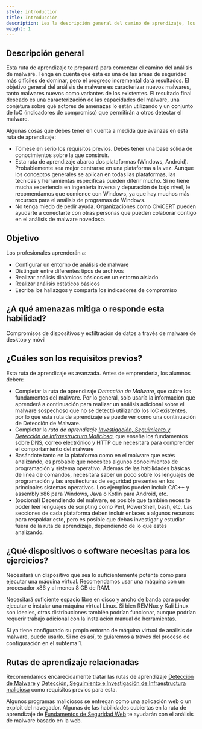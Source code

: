 ```yaml
---
style: introduction
title: Introducción
description: Lea la descripción general del camino de aprendizaje, los objetivos, las amenazas asociadas y los requisitos previos.
weight: 1
---
```


## Descripción general

Esta ruta de aprendizaje te preparará para comenzar el camino del análisis de malware. Tenga en cuenta que esta es una de las áreas de seguridad más difíciles de dominar, pero el progreso incremental dará resultados. El objetivo general del análisis de malware es caracterizar nuevos malwares, tanto malwares nuevos como variantes de los existentes. El resultado final deseado es una caracterización de las capacidades del malware, una conjetura sobre qué actores de amenazas lo están utilizando y un conjunto de IoC (indicadores de compromiso) que permitirán a otros detectar el malware.

Algunas cosas que debes tener en cuenta a medida que avanzas en esta ruta de aprendizaje:

- Tómese en serio los requisitos previos. Debes tener una base sólida de conocimientos sobre la que construir.
- Esta ruta de aprendizaje abarca dos plataformas (Windows, Android). Probablemente sea mejor centrarse en una plataforma a la vez. Aunque los conceptos generales se aplican en todas las plataformas, las técnicas y herramientas específicas pueden diferir mucho. Si no tiene mucha experiencia en ingeniería inversa y depuración de bajo nivel, le recomendamos que comience con Windows, ya que hay muchos más recursos para el análisis de programas de Windows.
- No tenga miedo de pedir ayuda. Organizaciones como CiviCERT pueden ayudarte a conectarte con otras personas que pueden colaborar contigo en el análisis de malware novedoso.

## Objetivo

Los profesionales aprenderán a:

- Configurar un entorno de análisis de malware
- Distinguir entre diferentes tipos de archivos
- Realizar análisis dinámicos básicos en un entorno aislado
- Realizar análisis estáticos básicos
- Escriba los hallazgos y comparta los indicadores de compromiso

## ¿A qué amenazas mitiga o responde esta habilidad?

Compromisos de dispositivos y exfiltración de datos a través de malware de desktop y móvil

## ¿Cuáles son los requisitos previos?

Esta ruta de aprendizaje es avanzada. Antes de emprenderla, los alumnos deben:

- Completar la ruta de aprendizaje _Detección de Malware_, que cubre los fundamentos del malware. Por lo general, solo usaría la información que aprenderá a continuación para realizar un análisis adicional sobre el malware sospechoso que no se detectó utilizando los IoC existentes, por lo que esta ruta de aprendizaje se puede ver como una continuación de Detección de Malware.
- Completar la _ruta de aprendizaje_ [_Investigación, Seguimiento y Detección de Infraestructura Maliciosa_](/es/learning-path/1/), que enseña los fundamentos sobre DNS, correo electrónico y HTTP que necesitará para comprender el comportamiento del malware
- Basándote tanto en la plataforma como en el malware que estés analizando, es probable que necesites algunos conocimientos de programación y sistema operativo. Además de las habilidades básicas de línea de comandos, necesitará saber un poco sobre los lenguajes de programación y las arquitecturas de seguridad presentes en los principales sistemas operativos. Los ejemplos pueden incluir C/C++ y assembly x86 para Windows, Java o Kotlin para Android, etc.
- (opcional) Dependiendo del malware, es posible que también necesite poder leer lenguajes de scripting como Perl, PowerShell, bash, etc. Las secciones de cada plataforma deben incluir enlaces a algunos recursos para respaldar esto, pero es posible que debas investigar y estudiar fuera de la ruta de aprendizaje, dependiendo de lo que estés analizando.

## ¿Qué dispositivos o software necesitas para los ejercicios?

Necesitará un dispositivo que sea lo suficientemente potente como para ejecutar una máquina virtual. Recomendamos usar una máquina con un procesador x86 y al menos 8 GB de RAM.

Necesitará suficiente espacio libre en disco y ancho de banda para poder ejecutar e instalar una máquina virtual Linux. Si bien REMNux y Kali Linux son ideales, otras distribuciones también podrían funcionar, aunque podrían requerir trabajo adicional con la instalación manual de herramientas.

Si ya tiene configurado su propio entorno de máquina virtual de análisis de malware, puede usarlo. Si no es así, te guiaremos a través del proceso de configuración en el subtema 1.

## Rutas de aprendizaje relacionadas

Recomendamos encarecidamente tratar las rutas de aprendizaje [Detección de Malware](/es/learning-path/2/) y [Detección, Seguimiento e Investigación de Infraestructura maliciosa](/es/learning-path/1/) como requisitos previos para esta.

Algunos programas maliciosos se entregan como una aplicación web o un exploit del navegador. Algunas de las habilidades cubiertas en la ruta de aprendizaje de [Fundamentos de Seguridad Web](/es/learning-path/4) te ayudarán con el análisis de malware basado en la web.

